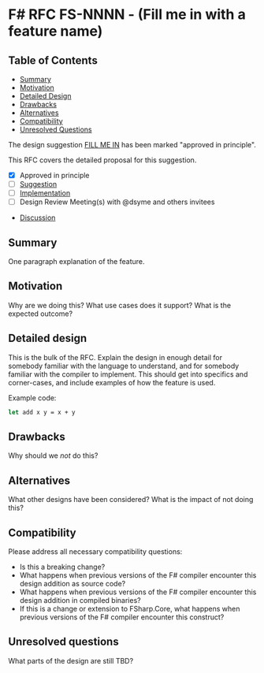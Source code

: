 # F# RFC FS-NNNN - (Fill me in with a feature name)

## Table of Contents

- [Summary](#summary)
- [Motivation](#motivation)
- [Detailed Design](#detailed-design)
- [Drawbacks](#drawbacks)
- [Alternatives](#alternatives)
- [Compatibility](#compatibility)
- [Unresolved Questions](#unresolved-questions)

The design suggestion [FILL ME IN](https://github.com/fsharp/fslang-suggestions/issues/fill-me-in) has been marked "approved in principle".

This RFC covers the detailed proposal for this suggestion.

- [x] Approved in principle
- [ ] [Suggestion](https://github.com/fsharp/fslang-suggestions/issues/fill-me-in)
- [ ] [Implementation](https://github.com/dotnet/fsharp/pull/FILL-ME-IN)
- [ ] Design Review Meeting(s) with @dsyme and others invitees
- [Discussion](https://github.com/fsharp/fslang-design/issues/PLEASE-ADD-A-DISCUSSION-ISSUE-AND-LINK-HERE)

## Summary

One paragraph explanation of the feature.

## Motivation

Why are we doing this? What use cases does it support? What is the expected outcome?

## Detailed design

This is the bulk of the RFC. Explain the design in enough detail for somebody familiar
with the language to understand, and for somebody familiar with the compiler to implement.
This should get into specifics and corner-cases, and include examples of how the feature is used.

Example code:

```fsharp
let add x y = x + y
```

## Drawbacks

Why should we *not* do this?

## Alternatives

What other designs have been considered? What is the impact of not doing this?

## Compatibility

Please address all necessary compatibility questions:

- Is this a breaking change?
- What happens when previous versions of the F# compiler encounter this design addition as source code?
- What happens when previous versions of the F# compiler encounter this design addition in compiled binaries?
- If this is a change or extension to FSharp.Core, what happens when previous versions of the F# compiler encounter this construct?

## Unresolved questions

What parts of the design are still TBD?

